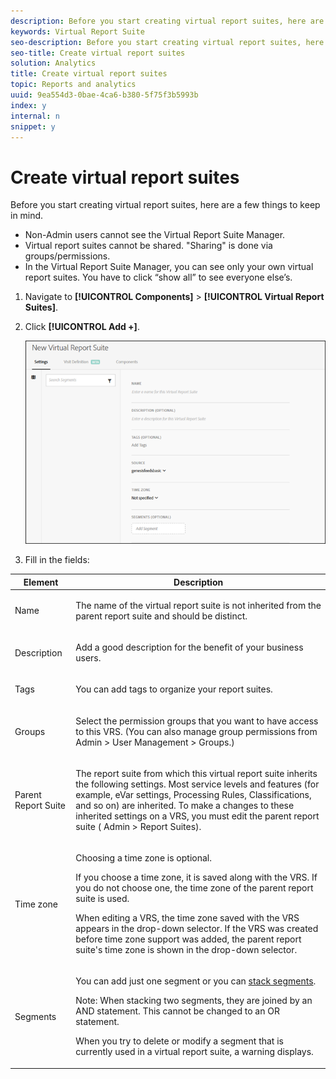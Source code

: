 ```yaml
---
description: Before you start creating virtual report suites, here are a few things to keep in mind.
keywords: Virtual Report Suite
seo-description: Before you start creating virtual report suites, here are a few things to keep in mind.
seo-title: Create virtual report suites
solution: Analytics
title: Create virtual report suites
topic: Reports and analytics
uuid: 9ea554d3-0bae-4ca6-b380-5f75f3b5993b
index: y
internal: n
snippet: y
---
```


# Create virtual report suites

Before you start creating virtual report suites, here are a few things to keep in mind.

* Non-Admin users cannot see the Virtual Report Suite Manager. 
* Virtual report suites cannot be shared. "Sharing" is done via groups/permissions. 
* In the Virtual Report Suite Manager, you can see only your own virtual report suites. You have to click “show all” to see everyone else’s.

1. Navigate to **[!UICONTROL Components]** > **[!UICONTROL Virtual Report Suites]**. 
1. Click **[!UICONTROL Add +]**.

   ![](assets/new_vrs.png)

1. Fill in the fields:

<table id="table_0F85B56480BB46CBA5BE236BBD70156D"> 
 <thead> 
  <tr> 
   <th colname="col1" class="entry"> Element </th> 
   <th colname="col2" class="entry"> Description </th> 
  </tr> 
 </thead>
 <tbody> 
  <tr> 
   <td colname="col1"> Name </td> 
   <td colname="col2"> <p>The name of the virtual report suite is not inherited from the parent report suite and should be distinct. </p> </td> 
  </tr> 
  <tr> 
   <td colname="col1"> Description </td> 
   <td colname="col2"> <p>Add a good description for the benefit of your business users. </p> </td> 
  </tr> 
  <tr> 
   <td colname="col1"> Tags </td> 
   <td colname="col2"> <p>You can add tags to organize your report suites. </p> </td> 
  </tr> 
  <tr> 
   <td colname="col1"> Groups </td> 
   <td colname="col2"> <p>Select the permission groups that you want to have access to this VRS. (You can also manage group permissions from <span class="ignoretag"><span class="uicontrol"> Admin</span> &gt; <span class="uicontrol"> User Management</span> &gt; <span class="uicontrol"> Groups</span></span>.) </p> </td> 
  </tr> 
  <tr> 
   <td colname="col1"> Parent Report Suite </td> 
   <td colname="col2"> <p>The report suite from which this virtual report suite inherits the following settings. Most service levels and features (for example, eVar settings, Processing Rules, Classifications, and so on) are inherited. To make a changes to these inherited settings on a VRS, you must edit the parent report suite (<span class="ignoretag"><span class="uicontrol"> Admin</span> &gt; <span class="uicontrol"> Report Suites</span></span>). </p> </td> 
  </tr> 
  <tr> 
   <td colname="col1"> Time zone </td> 
   <td colname="col2"> <p>Choosing a time zone is optional. </p> <p>If you choose a time zone, it is saved along with the VRS. If you do not choose one, the time zone of the parent report suite is used. </p> <p>When editing a VRS, the time zone saved with the VRS appears in the drop-down selector. If the VRS was created before time zone support was added, the parent report suite's time zone is shown in the drop-down selector. </p> </td> 
  </tr> 
  <tr> 
   <td colname="col1"> Segments </td> 
   <td colname="col2"> <p>You can add just one segment or you can <a href="https://marketing.adobe.com/resources/help/en_US/analytics/segment/seg_stack.html" format="https" scope="external"> stack segments</a>. </p> <p> <p>Note:  When stacking two segments, they are joined by an AND statement. This cannot be changed to an OR statement. </p> </p> <p>When you try to delete or modify a segment that is currently used in a virtual report suite, a warning displays. </p> </td> 
  </tr> 
 </tbody> 
</table>


